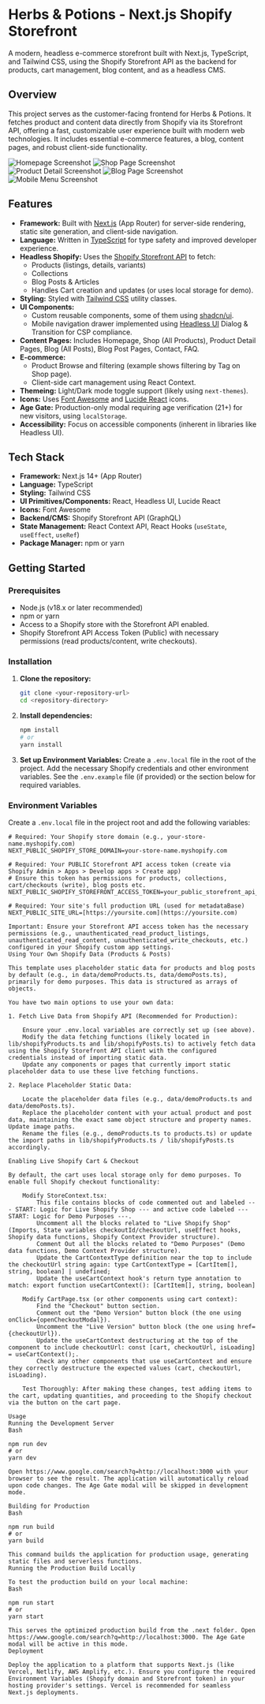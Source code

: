 # Herbs & Potions - Next.js Shopify Storefront

A modern, headless e-commerce storefront built with Next.js, TypeScript, and Tailwind CSS, using the Shopify Storefront API as the backend for products, cart management, blog content, and as a headless CMS.

## Overview

This project serves as the customer-facing frontend for Herbs & Potions. It fetches product and content data directly from Shopify via its Storefront API, offering a fast, customizable user experience built with modern web technologies. It includes essential e-commerce features, a blog, content pages, and robust client-side functionality.

![Homepage Screenshot](public/screenshots/lighthouse-perfect-scores.png)
![Shop Page Screenshot](public/screenshots/light-mode.png)
![Product Detail Screenshot](public/screenshots/dark-mode.png)
![Blog Page Screenshot](public/screenshots/products-page.png)
![Mobile Menu Screenshot](public/screenshots/cart.png)

## Features

* **Framework:** Built with [Next.js](https://nextjs.org/) (App Router) for server-side rendering, static site generation, and client-side navigation.
* **Language:** Written in [TypeScript](https://www.typescriptlang.org/) for type safety and improved developer experience.
* **Headless Shopify:** Uses the [Shopify Storefront API](https://shopify.dev/docs/api/storefront) to fetch:
    * Products (listings, details, variants)
    * Collections
    * Blog Posts & Articles
    * Handles Cart creation and updates (or uses local storage for demo).
* **Styling:** Styled with [Tailwind CSS](https://tailwindcss.com/) utility classes.
* **UI Components:**
    * Custom reusable components, some of them using [shadcn/ui](https://ui.shadcn.com/).
    * Mobile navigation drawer implemented using [Headless UI](https://headlessui.com/) Dialog & Transition for CSP compliance.
* **Content Pages:** Includes Homepage, Shop (All Products), Product Detail Pages, Blog (All Posts), Blog Post Pages, Contact, FAQ.
* **E-commerce:**
    * Product Browse and filtering (example shows filtering by Tag on Shop page).
    * Client-side cart management using React Context.
* **Themeing:** Light/Dark mode toggle support (likely using `next-themes`).
* **Icons:** Uses [Font Awesome](https://fontawesome.com/) and [Lucide React](https://lucide.dev/) icons.
* **Age Gate:** Production-only modal requiring age verification (21+) for new visitors, using `localStorage`.
* **Accessibility:** Focus on accessible components (inherent in libraries like Headless UI).

## Tech Stack

* **Framework:** Next.js 14+ (App Router)
* **Language:** TypeScript
* **Styling:** Tailwind CSS
* **UI Primitives/Components:** React, Headless UI, Lucide React
* **Icons:** Font Awesome
* **Backend/CMS:** Shopify Storefront API (GraphQL)
* **State Management:** React Context API, React Hooks (`useState`, `useEffect`, `useRef`)
* **Package Manager:** npm or yarn

## Getting Started

### Prerequisites

* Node.js (v18.x or later recommended)
* npm or yarn
* Access to a Shopify store with the Storefront API enabled.
* Shopify Storefront API Access Token (Public) with necessary permissions (read products/content, write checkouts).

### Installation

1.  **Clone the repository:**
    ```bash
    git clone <your-repository-url>
    cd <repository-directory>
    ```
2.  **Install dependencies:**
    ```bash
    npm install
    # or
    yarn install
    ```
3.  **Set up Environment Variables:**
    Create a `.env.local` file in the root of the project. Add the necessary Shopify credentials and other environment variables. See the `.env.example` file (if provided) or the section below for required variables.

### Environment Variables

Create a `.env.local` file in the project root and add the following variables:

```plaintext
# Required: Your Shopify store domain (e.g., your-store-name.myshopify.com)
NEXT_PUBLIC_SHOPIFY_STORE_DOMAIN=your-store-name.myshopify.com

# Required: Your PUBLIC Storefront API access token (create via Shopify Admin > Apps > Develop apps > Create app)
# Ensure this token has permissions for products, collections, cart/checkouts (write), blog posts etc.
NEXT_PUBLIC_SHOPIFY_STOREFRONT_ACCESS_TOKEN=your_public_storefront_api_token

# Required: Your site's full production URL (used for metadataBase)
NEXT_PUBLIC_SITE_URL=[https://yoursite.com](https://yoursite.com)

Important: Ensure your Storefront API access token has the necessary permissions (e.g., unauthenticated_read_product_listings, unauthenticated_read_content, unauthenticated_write_checkouts, etc.) configured in your Shopify custom app settings.
Using Your Own Shopify Data (Products & Posts)

This template uses placeholder static data for products and blog posts by default (e.g., in data/demoProducts.ts, data/demoPosts.ts), primarily for demo purposes. This data is structured as arrays of objects.

You have two main options to use your own data:

1. Fetch Live Data from Shopify API (Recommended for Production):

    Ensure your .env.local variables are correctly set up (see above).
    Modify the data fetching functions (likely located in lib/shopifyProducts.ts and lib/shopifyPosts.ts) to actively fetch data using the Shopify Storefront API client with the configured credentials instead of importing static data.
    Update any components or pages that currently import static placeholder data to use these live fetching functions.

2. Replace Placeholder Static Data:

    Locate the placeholder data files (e.g., data/demoProducts.ts and data/demoPosts.ts).
    Replace the placeholder content with your actual product and post data, maintaining the exact same object structure and property names. Update image paths.
    Rename the files (e.g., demoProducts.ts to products.ts) or update the import paths in lib/shopifyProducts.ts / lib/shopifyPosts.ts accordingly.

Enabling Live Shopify Cart & Checkout

By default, the cart uses local storage only for demo purposes. To enable full Shopify checkout functionality:

    Modify StoreContext.tsx:
        This file contains blocks of code commented out and labeled --- START: Logic for Live Shopify Shop --- and active code labeled --- START: Logic for Demo Purposes ---.
        Uncomment all the blocks related to "Live Shopify Shop" (Imports, State variables checkoutId/checkoutUrl, useEffect hooks, Shopify data functions, Shopify Context Provider structure).
        Comment Out all the blocks related to "Demo Purposes" (Demo data functions, Demo Context Provider structure).
        Update the CartContextType definition near the top to include the checkoutUrl string again: type CartContextType = [CartItem[], string, boolean] | undefined;
        Update the useCartContext hook's return type annotation to match: export function useCartContext(): [CartItem[], string, boolean]

    Modify CartPage.tsx (or other components using cart context):
        Find the "Checkout" button section.
        Comment out the "Demo Version" button block (the one using onClick={openCheckoutModal}).
        Uncomment the "Live Version" button block (the one using href={checkoutUrl}).
        Update the useCartContext destructuring at the top of the component to include checkoutUrl: const [cart, checkoutUrl, isLoading] = useCartContext();.
        Check any other components that use useCartContext and ensure they correctly destructure the expected values (cart, checkoutUrl, isLoading).

    Test Thoroughly: After making these changes, test adding items to the cart, updating quantities, and proceeding to the Shopify checkout via the button on the cart page.

Usage
Running the Development Server
Bash

npm run dev
# or
yarn dev

Open https://www.google.com/search?q=http://localhost:3000 with your browser to see the result. The application will automatically reload upon code changes. The Age Gate modal will be skipped in development mode.  

Building for Production
Bash

npm run build
# or
yarn build

This command builds the application for production usage, generating static files and serverless functions.
Running the Production Build Locally

To test the production build on your local machine:
Bash

npm run start
# or
yarn start

This serves the optimized production build from the .next folder. Open https://www.google.com/search?q=http://localhost:3000. The Age Gate modal will be active in this mode.
Deployment

Deploy the application to a platform that supports Next.js (like Vercel, Netlify, AWS Amplify, etc.). Ensure you configure the required Environment Variables (Shopify domain and Storefront token) in your hosting provider's settings. Vercel is recommended for seamless Next.js deployments.